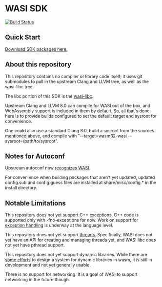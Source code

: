 # WASI SDK

[![Build Status](https://dev.azure.com/CraneStation/wasi-sdk/_apis/build/status/CraneStation.wasi-sdk?branchName=master)](https://dev.azure.com/CraneStation/wasi-sdk/_build/latest?definitionId=2&branchName=master)

## Quick Start

[Download SDK packages here.](https://github.com/CraneStation/wasi-sdk/releases)

## About this repository

This repository contains no compiler or library code itself; it uses
git submodules to pull in the upstream Clang and LLVM tree, as well as the
wasi-libc tree.

The libc portion of this SDK is the
[wasi-libc](https://github.com/CraneStation/wasi-libc).

Upstream Clang and LLVM 8.0 can compile for WASI out of the box, and WebAssembly
support is included in them by default. So, all that's done here is to provide
builds configured to set the default target and sysroot for convenience.

One could also use a standard Clang 8.0, build a sysroot from the sources
mentioned above, and compile with
"--target=wasm32-wasi --sysroot=/path/to/sysroot".

## Notes for Autoconf

Upstream autoconf now
[recognizes WASI](http://lists.gnu.org/archive/html/config-patches/2019-04/msg00001.html).

For convenience when building packages that aren't yet updated, updated
config.sub and config.guess files are installed at share/misc/config.\*
in the install directory.

## Notable Limitations

This repository does not yet support C++ exceptions. C++ code is
supported only with -fno-exceptions for now. Work on support for
[exception handling] is underway at the language level.

[exception handling]: https://github.com/WebAssembly/exception-handling/

This repository does not yet support [threads]. Specifically, WASI does
not yet have an API for creating and managing threads yet, and WASI libc
does not yet have pthread support.

[threads]: https://github.com/WebAssembly/threads

This repository does not yet support dynamic libraries. While there are
[some efforts](https://github.com/WebAssembly/tool-conventions/blob/master/DynamicLinking.md)
to design a system for dynamic libraries in wasm, it is still in development
and not yet generally usable.

There is no support for networking. It is a goal of WASI to support networking
in the future though.
